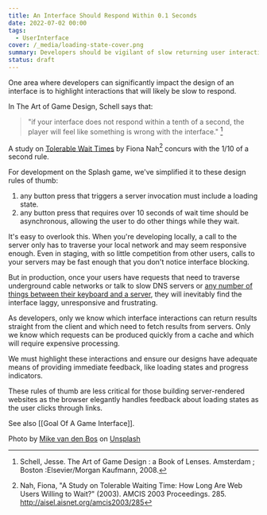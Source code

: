 ```yaml
---
title: An Interface Should Respond Within 0.1 Seconds
date: 2022-07-02 00:00
tags:
  - UserInterface
cover: /_media/loading-state-cover.png
summary: Developers should be vigilant of slow returning user interactions.
status: draft
---
```


One area where developers can significantly impact the design of an interface is to highlight interactions that will likely be slow to respond.

In The Art of Game Design, Schell says that:

> "if your interface does not respond within a tenth of a second, the player will feel like something is wrong with the interface." [^1]

A study on [Tolerable Wait Times](http://aisel.aisnet.org/amcis2003/285) by Fiona Nah[^2] concurs with the 1/10 of a second rule. 

For development on the Splash game, we've simplified it to these design rules of thumb:

1. any button press that triggers a server invocation must include a loading state.
2. any button press that requires over 10 seconds of wait time should be asynchronous, allowing the user to do other things while they wait.

It's easy to overlook this. When you're developing locally, a call to the server only has to traverse your local network and may seem responsive enough. Even in staging, with so little competition from other users, calls to your servers may be fast enough that you don't notice interface blocking.

But in production, once your users have requests that need to traverse underground cable networks or talk to slow DNS servers or [any number of things between their keyboard and a server](https://github.com/alex/what-happens-when), they will inevitably find the interface laggy, unresponsive and frustrating. 

As developers, only we know which interface interactions can return results straight from the client and which need to fetch results from servers. Only we know which requests can be produced quickly from a cache and which will require expensive processing.

We must highlight these interactions and ensure our designs have adequate means of providing immediate feedback, like loading states and progress indicators.

These rules of thumb are less critical for those building server-rendered websites as the browser elegantly handles feedback about loading states as the user clicks through links.

See also [[Goal Of A Game Interface]].

[^1]: Schell, Jesse. The Art of Game Design : a Book of Lenses. Amsterdam ; Boston :Elsevier/Morgan Kaufmann, 2008.
[^2]: Nah, Fiona, "A Study on Tolerable Waiting Time: How Long Are Web Users Willing to Wait?" (2003). AMCIS 2003 Proceedings. 285.
http://aisel.aisnet.org/amcis2003/285

Photo by <a href="https://unsplash.com/@mike_van_den_bos?utm_source=unsplash&utm_medium=referral&utm_content=creditCopyText">Mike van den Bos</a> on <a href="https://unsplash.com/s/photos/loading?utm_source=unsplash&utm_medium=referral&utm_content=creditCopyText">Unsplash</a>